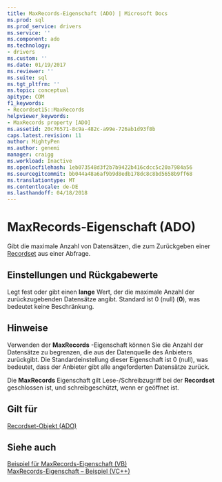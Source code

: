 ```yaml
---
title: MaxRecords-Eigenschaft (ADO) | Microsoft Docs
ms.prod: sql
ms.prod_service: drivers
ms.service: ''
ms.component: ado
ms.technology:
- drivers
ms.custom: ''
ms.date: 01/19/2017
ms.reviewer: ''
ms.suite: sql
ms.tgt_pltfrm: ''
ms.topic: conceptual
apitype: COM
f1_keywords:
- Recordset15::MaxRecords
helpviewer_keywords:
- MaxRecords property [ADO]
ms.assetid: 20c76571-8c9a-482c-a99e-726ab1d93f8b
caps.latest.revision: 11
author: MightyPen
ms.author: genemi
manager: craigg
ms.workload: Inactive
ms.openlocfilehash: 1eb073548d3f2b7b9422b416cdcc5c20a7984a56
ms.sourcegitcommit: bb044a48a6af9b9d8edb178dc8c8bd5658b9ff68
ms.translationtype: MT
ms.contentlocale: de-DE
ms.lasthandoff: 04/18/2018
---
```

# <a name="maxrecords-property-ado"></a>MaxRecords-Eigenschaft (ADO)
Gibt die maximale Anzahl von Datensätzen, die zum Zurückgeben einer [Recordset](../../../ado/reference/ado-api/recordset-object-ado.md) aus einer Abfrage.  
  
## <a name="settings-and-return-values"></a>Einstellungen und Rückgabewerte  
 Legt fest oder gibt einen **lange** Wert, der die maximale Anzahl der zurückzugebenden Datensätze angibt. Standard ist 0 (null) (**0**), was bedeutet keine Beschränkung.  
  
## <a name="remarks"></a>Hinweise  
 Verwenden der **MaxRecords** -Eigenschaft können Sie die Anzahl der Datensätze zu begrenzen, die aus der Datenquelle des Anbieters zurückgibt. Die Standardeinstellung dieser Eigenschaft ist 0 (null), was bedeutet, dass der Anbieter gibt alle angeforderten Datensätze zurück.  
  
 Die **MaxRecords** Eigenschaft gilt Lese-/Schreibzugriff bei der **Recordset** geschlossen ist, und schreibgeschützt, wenn er geöffnet ist.  
  
## <a name="applies-to"></a>Gilt für  
 [Recordset-Objekt (ADO)](../../../ado/reference/ado-api/recordset-object-ado.md)  
  
## <a name="see-also"></a>Siehe auch  
 [Beispiel für MaxRecords-Eigenschaft (VB)](../../../ado/reference/ado-api/maxrecords-property-example-vb.md)   
 [MaxRecords-Eigenschaft – Beispiel (VC++)](../../../ado/reference/ado-api/maxrecords-property-example-vc.md)   
